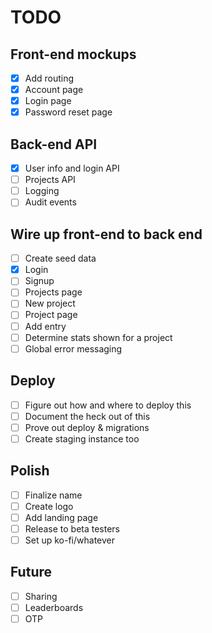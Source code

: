 # TODO

## Front-end mockups
- [X] Add routing
- [X] Account page
- [X] Login page
- [X] Password reset page

## Back-end API
- [X] User info and login API
- [ ] Projects API
- [ ] Logging
- [ ] Audit events

## Wire up front-end to back end
- [ ] Create seed data
- [X] Login
- [ ] Signup
- [ ] Projects page
- [ ] New project
- [ ] Project page
- [ ] Add entry
- [ ] Determine stats shown for a project
- [ ] Global error messaging

## Deploy
- [ ] Figure out how and where to deploy this
- [ ] Document the heck out of this
- [ ] Prove out deploy & migrations
- [ ] Create staging instance too

## Polish
- [ ] Finalize name
- [ ] Create logo
- [ ] Add landing page
- [ ] Release to beta testers
- [ ] Set up ko-fi/whatever

## Future
- [ ] Sharing
- [ ] Leaderboards
- [ ] OTP
